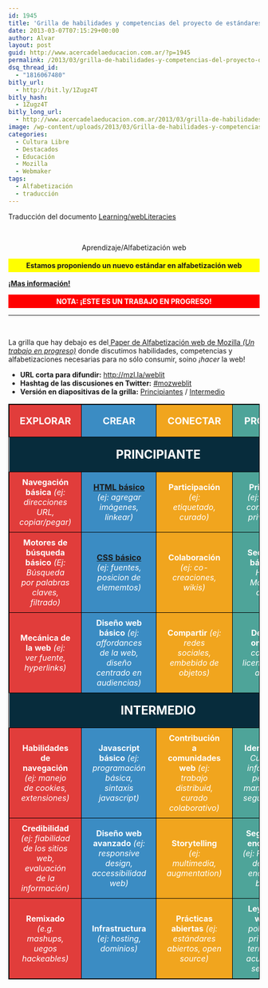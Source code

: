 ```yaml
---
id: 1945
title: 'Grilla de habilidades y competencias del proyecto de estándares de alfabetización web de mozilla #weblitstd'
date: 2013-03-07T07:15:29+00:00
author: Alvar
layout: post
guid: http://www.acercadelaeducacion.com.ar/?p=1945
permalink: /2013/03/grilla-de-habilidades-y-competencias-del-proyecto-de-estandares-de-alfabetizacion-web-de-mozilla-weblitstd/
dsq_thread_id:
  - "1816067480"
bitly_url:
  - http://bit.ly/1Zugz4T
bitly_hash:
  - 1Zugz4T
bitly_long_url:
  - http://www.acercadelaeducacion.com.ar/2013/03/grilla-de-habilidades-y-competencias-del-proyecto-de-estandares-de-alfabetizacion-web-de-mozilla-weblitstd/
image: /wp-content/uploads/2013/03/Grilla-de-habilidades-y-competencias-del-proyecto-de-estándares-de-alfabetización-web-de-mozilla-weblitstd-Acerca-de-la-Educación-2013-03-07-07-04-00.png
categories:
  - Cultura Libre
  - Destacados
  - Educación
  - Mozilla
  - Webmaker
tags:
  - Alfabetización
  - traducción
---
```

Traducción del documento <a title="Página de aprendizajes/AlfabetizaciónWeb" href="https://wiki.mozilla.org/Learning/WebLiteracies" target="_blank" rel="nofollow">Learning/webLiteracies</a>
</hr>
&nbsp;
<p style="text-align: center;">Aprendizaje/Alfabetización web</p>
<p style="background-color: yellow; padding: 5px 0;" align="center"><strong>Estamos proponiendo un nuevo estándar en alfabetización web</strong></p>
<strong><a href="https://wiki.mozilla.org/Learning/WebLiteracyStandard"> ¡Mas información!</a></strong>
<p style="background-color: red; padding: 5px 0; color: white;" align="center"><strong>NOTA: ¡ESTE ES UN TRABAJO EN PROGRESO!</strong></p>


<hr />

&nbsp;

La grilla que hay debajo es del<a href="https://wiki.mozilla.org/Learning/WebLiteraciesWhitePaper"> Paper de Alfabetización web de Mozilla <em> (Un trabajo en progreso)</em></a> donde discutimos habilidades, competencias y alfabetizaciones necesarias para no sólo consumir, soino <em>¡hacer</em> la web!
<ul>
	<li><strong>URL corta para difundir:</strong> <a href="http://mzl.la/weblit">http://mzl.la/weblit</a></li>
	<li><strong>Hashtag de las discusiones en Twitter:</strong> <a href="https://twitter.com/search/realtime?q=%23mozweblit&amp;src=typd"> #mozweblit</a></li>
	<li><strong>Versión en diapositivas de la grilla:</strong> <a href="http://flic.kr/p/dnWFiy">Principiantes</a> / <a href="http://flic.kr/p/dnWzKg!"> Intermedio</a></li>
</ul>
<table style="border-collapse: collapse; width: 100%; border: 1px solid black; color: white;">
<tbody>
<tr>
<td style="background-color: #e13d3b; border: 1px solid black; text-align: center; padding: 20px 0; font-size: 1.2em;"><strong>EXPLORAR</strong></td>
<td style="background-color: #3b8cc3; border: 1px solid black; text-align: center; padding: 20px 0; font-size: 1.2em;"><strong>CREAR</strong></td>
<td style="background-color: #f1a51e; border: 1px solid black; text-align: center; padding: 20px 0; font-size: 1.2em;"><strong>CONECTAR</strong></td>
<td style="background-color: #4ea499; border: 1px solid black; text-align: center; padding: 20px 0; font-size: 1.2em;"><strong>PROTEGER</strong></td>
</tr>
<tr>
<td style="background-color: #072c3c; text-align: center; padding: 20px 0; font-size: 1.5em;" colspan="4"><strong>PRINCIPIANTE</strong></td>
</tr>
<tr>
<td style="background-color: #e13d3b; border: 1px solid black; text-align: center; padding: 10px 20px;"><strong>Navegación básica</strong>
<em>(ej: direcciones URL, copiar/pegar)</em></td>
<td style="background-color: #3b8cc3; border: 1px solid black; text-align: center; padding: 10px 20px;"><strong><a href="https://wiki.mozilla.org/Learning/WebLiteracies/Beginner/Creating/HTMLBasic"> HTML básico</a></strong>
<em>(ej: agregar imágenes, linkear)</em></td>
<td style="background-color: #f1a51e; border: 1px solid black; text-align: center; padding: 10px 20px;"><strong>Participación</strong>
<em>(ej: etiquetado, curado)</em></td>
<td style="background-color: #4ea499; border: 1px solid black; text-align: center; padding: 10px 20px;"><strong>Privacidad</strong>
<em>(ej: cookies, controles de privacidad)</em></td>
</tr>
<tr>
<td style="background-color: #e13d3b; border: 1px solid black; text-align: center; padding: 10px 20px;"><strong>Motores de búsqueda básico</strong>
<em>(Ej: Búsqueda por palabras claves, filtrado)</em></td>
<td style="background-color: #3b8cc3; border: 1px solid black; text-align: center; padding: 10px 20px;"><strong><a href="https://wiki.mozilla.org/Learning/WebLiteracies/Beginner/Creating/CSSBasic"> CSS básico</a></strong>
<em>(ej: fuentes, posicion de elememtos)</em></td>
<td style="background-color: #f1a51e; border: 1px solid black; text-align: center; padding: 10px 20px;"><strong>Colaboración</strong>
<em>(ej: co-creaciones, wikis)</em></td>
<td style="background-color: #4ea499; border: 1px solid black; text-align: center; padding: 10px 20px;"><strong>Secguridad básica</strong>
<em>(ej: HTTPS, Manejo de claves)</em></td>
</tr>
<tr>
<td style="background-color: #e13d3b; border: 1px solid black; text-align: center; padding: 10px 20px;"><strong>Mecánica de la web</strong>
<em>(ej: ver fuente, hyperlinks)</em></td>
<td style="background-color: #3b8cc3; border: 1px solid black; text-align: center; padding: 10px 20px;"><strong>Diseño web básico</strong>
<em>(ej: affordances de la web, diseño centrado en audiencias)</em></td>
<td style="background-color: #f1a51e; border: 1px solid black; text-align: center; padding: 10px 20px;"><strong>Compartir</strong>
<em>(ej: redes sociales, embebido de objetos)</em></td>
<td style="background-color: #4ea499; border: 1px solid black; text-align: center; padding: 10px 20px;"><strong>Derechos online</strong>
<em>(ej: copyright, licenciamiento abierto)</em></td>
</tr>
<tr>
<td style="background-color: #072c3c; text-align: center; color: white; padding: 20px 0; font-size: 1.5em;" colspan="4"><strong>INTERMEDIO</strong></td>
</tr>
<tr>
<td style="background-color: #e13d3b; border: 1px solid black; text-align: center; padding: 10px 20px;"><strong>Habilidades de navegación</strong>
<em>(ej: manejo de cookies, extensiones)</em></td>
<td style="background-color: #3b8cc3; border: 1px solid black; text-align: center; padding: 10px 20px;"><strong>Javascript básico</strong>
<em>(ej: programación básica, sintaxis javascript)</em></td>
<td style="background-color: #f1a51e; border: 1px solid black; text-align: center; padding: 10px 20px;"><strong>Contribución a comunidades web</strong>
<em>(ej: trabajo distribuid, curado colaborativo)</em></td>
<td style="background-color: #4ea499; border: 1px solid black; text-align: center; padding: 10px 20px;"><strong>Identidad</strong>
<em>(ej: Curado de información personal, manejo de los seguimientos)</em></td>
</tr>
<tr>
<td style="background-color: #e13d3b; border: 1px solid black; text-align: center; padding: 10px 20px;"><strong>Credibilidad</strong>
<em>(ej: fiabilidad de los sitios web, evaluación de la información)</em></td>
<td style="background-color: #3b8cc3; border: 1px solid black; text-align: center; padding: 10px 20px;"><strong>Diseño web avanzado</strong>
<em>(ej: responsive design, accessibilidad web)</em></td>
<td style="background-color: #f1a51e; border: 1px solid black; text-align: center; padding: 10px 20px;"><strong>Storytelling</strong>
<em>(ej: multimedia, augmentation)</em></td>
<td style="background-color: #4ea499; border: 1px solid black; text-align: center; padding: 10px 20px;"><strong>Seguridad &amp; encryptado</strong>
<em>(ej: Protección de datos, encryptado básico)</em></td>
</tr>
<tr>
<td style="background-color: #e13d3b; border: 1px solid black; text-align: center; padding: 10px 20px;"><strong>Remixado</strong>
<em>(e.g. mashups, uegos hackeables)</em></td>
<td style="background-color: #3b8cc3; border: 1px solid black; text-align: center; padding: 10px 20px;"><strong>Infrastructura</strong>
<em>(ej: hosting, dominios)</em></td>
<td style="background-color: #f1a51e; border: 1px solid black; text-align: center; padding: 10px 20px;"><strong>Prácticas abiertas</strong>
<em>(ej: estándares abiertos, open source)</em></td>
<td style="background-color: #4ea499; border: 1px solid black; text-align: center; padding: 10px 20px;"><strong>Leyes en al web</strong>
<em>(ej: políticas de privacidad, terminos de acuerdos de servicios)</em></td>
</tr>
</tbody>
</table>
&nbsp;